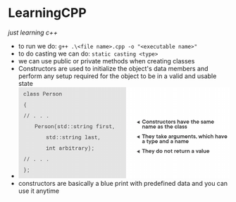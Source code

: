 # LearningCPP
_just learning c++_

- to run we do: `g++ .\<file name>.cpp -o "<executable name>"`
- to do casting we can do: `static casting <type>`
- we can use public or private methods when creating classes
- Constructors are used to initialize the object's data members and perform any setup required for the object to be in a valid and usable state
- ![](./images/constructor.png)
- constructors are basically a blue print with predefined data and you can use it anytime
